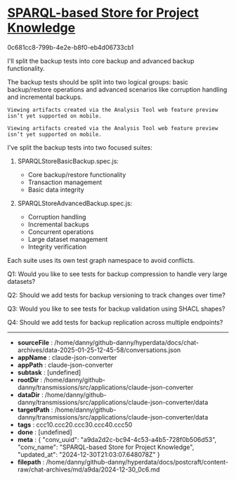 # [SPARQL-based Store for Project Knowledge](https://claude.ai/chat/a9da2d2c-bc94-4c53-a4b5-728f0b506d53)

0c681cc8-799b-4e2e-b8f0-eb4d06733cb1

 I'll split the backup tests into core backup and advanced backup functionality.

<antThinking>The backup tests should be split into two logical groups: basic backup/restore operations and advanced scenarios like corruption handling and incremental backups.</antThinking>
```
Viewing artifacts created via the Analysis Tool web feature preview isn’t yet supported on mobile.
```


```
Viewing artifacts created via the Analysis Tool web feature preview isn’t yet supported on mobile.
```



I've split the backup tests into two focused suites:

1. SPARQLStoreBasicBackup.spec.js:
   - Core backup/restore functionality
   - Transaction management
   - Basic data integrity

2. SPARQLStoreAdvancedBackup.spec.js:
   - Corruption handling
   - Incremental backups
   - Concurrent operations
   - Large dataset management
   - Integrity verification

Each suite uses its own test graph namespace to avoid conflicts.

Q1: Would you like to see tests for backup compression to handle very large datasets?

Q2: Should we add tests for backup versioning to track changes over time?

Q3: Would you like to see tests for backup validation using SHACL shapes?

Q4: Should we add tests for backup replication across multiple endpoints?

---

* **sourceFile** : /home/danny/github-danny/hyperdata/docs/chat-archives/data-2025-01-25-12-45-58/conversations.json
* **appName** : claude-json-converter
* **appPath** : claude-json-converter
* **subtask** : [undefined]
* **rootDir** : /home/danny/github-danny/transmissions/src/applications/claude-json-converter
* **dataDir** : /home/danny/github-danny/transmissions/src/applications/claude-json-converter/data
* **targetPath** : /home/danny/github-danny/transmissions/src/applications/claude-json-converter/data
* **tags** : ccc10.ccc20.ccc30.ccc40.ccc50
* **done** : [undefined]
* **meta** : {
  "conv_uuid": "a9da2d2c-bc94-4c53-a4b5-728f0b506d53",
  "conv_name": "SPARQL-based Store for Project Knowledge",
  "updated_at": "2024-12-30T21:03:07.648078Z"
}
* **filepath** : /home/danny/github-danny/hyperdata/docs/postcraft/content-raw/chat-archives/md/a9da/2024-12-30_0c6.md